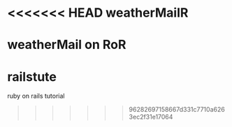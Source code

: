<<<<<<< HEAD
weatherMailR
============

weatherMail on RoR
=======
railstute
=========

ruby on rails tutorial
>>>>>>> 96282697158667d331c7710a6263ec2f31e17064

